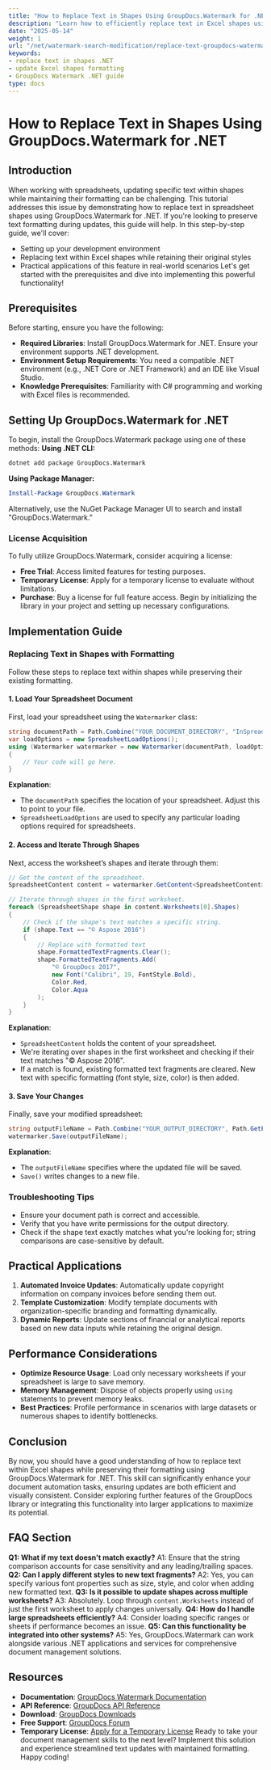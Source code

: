 ```yaml
---
title: "How to Replace Text in Shapes Using GroupDocs.Watermark for .NET&#58; A Step-by-Step Guide"
description: "Learn how to efficiently replace text in Excel shapes using GroupDocs.Watermark for .NET while preserving formatting. This guide covers setup, implementation, and practical applications."
date: "2025-05-14"
weight: 1
url: "/net/watermark-search-modification/replace-text-groupdocs-watermark-net/"
keywords:
- replace text in shapes .NET
- update Excel shapes formatting
- GroupDocs Watermark .NET guide
type: docs
---
```

# How to Replace Text in Shapes Using GroupDocs.Watermark for .NET
## Introduction
When working with spreadsheets, updating specific text within shapes while maintaining their formatting can be challenging. This tutorial addresses this issue by demonstrating how to replace text in spreadsheet shapes using GroupDocs.Watermark for .NET. If you're looking to preserve text formatting during updates, this guide will help.
In this step-by-step guide, we'll cover:
- Setting up your development environment
- Replacing text within Excel shapes while retaining their original styles
- Practical applications of this feature in real-world scenarios
Let's get started with the prerequisites and dive into implementing this powerful functionality!
## Prerequisites
Before starting, ensure you have the following:
- **Required Libraries**: Install GroupDocs.Watermark for .NET. Ensure your environment supports .NET development.
- **Environment Setup Requirements**: You need a compatible .NET environment (e.g., .NET Core or .NET Framework) and an IDE like Visual Studio.
- **Knowledge Prerequisites**: Familiarity with C# programming and working with Excel files is recommended.
## Setting Up GroupDocs.Watermark for .NET
To begin, install the GroupDocs.Watermark package using one of these methods:
**Using .NET CLI:**
```bash
dotnet add package GroupDocs.Watermark
```
**Using Package Manager:**
```powershell
Install-Package GroupDocs.Watermark
```
Alternatively, use the NuGet Package Manager UI to search and install "GroupDocs.Watermark."
### License Acquisition
To fully utilize GroupDocs.Watermark, consider acquiring a license:
- **Free Trial**: Access limited features for testing purposes.
- **Temporary License**: Apply for a temporary license to evaluate without limitations.
- **Purchase**: Buy a license for full feature access.
Begin by initializing the library in your project and setting up necessary configurations.
## Implementation Guide
### Replacing Text in Shapes with Formatting
Follow these steps to replace text within shapes while preserving their existing formatting.
#### 1. Load Your Spreadsheet Document
First, load your spreadsheet using the `Watermarker` class:
```csharp
string documentPath = Path.Combine("YOUR_DOCUMENT_DIRECTORY", "InSpreadsheetXlsx");
var loadOptions = new SpreadsheetLoadOptions();
using (Watermarker watermarker = new Watermarker(documentPath, loadOptions))
{
    // Your code will go here.
}
```
**Explanation**: 
- The `documentPath` specifies the location of your spreadsheet. Adjust this to point to your file.
- `SpreadsheetLoadOptions` are used to specify any particular loading options required for spreadsheets.
#### 2. Access and Iterate Through Shapes
Next, access the worksheet’s shapes and iterate through them:
```csharp
// Get the content of the spreadsheet.
SpreadsheetContent content = watermarker.GetContent<SpreadsheetContent>();

// Iterate through shapes in the first worksheet.
foreach (SpreadsheetShape shape in content.Worksheets[0].Shapes)
{
    // Check if the shape's text matches a specific string.
    if (shape.Text == "© Aspose 2016")
    {
        // Replace with formatted text
        shape.FormattedTextFragments.Clear();
        shape.FormattedTextFragments.Add(
            "© GroupDocs 2017",
            new Font("Calibri", 19, FontStyle.Bold),
            Color.Red,
            Color.Aqua
        );
    }
}
```
**Explanation**: 
- `SpreadsheetContent` holds the content of your spreadsheet.
- We're iterating over shapes in the first worksheet and checking if their text matches "© Aspose 2016".
- If a match is found, existing formatted text fragments are cleared. New text with specific formatting (font style, size, color) is then added.
#### 3. Save Your Changes
Finally, save your modified spreadsheet:
```csharp
string outputFileName = Path.Combine("YOUR_OUTPUT_DIRECTORY", Path.GetFileName(documentPath));
watermarker.Save(outputFileName);
```
**Explanation**: 
- The `outputFileName` specifies where the updated file will be saved.
- `Save()` writes changes to a new file.
### Troubleshooting Tips
- Ensure your document path is correct and accessible.
- Verify that you have write permissions for the output directory.
- Check if the shape text exactly matches what you're looking for; string comparisons are case-sensitive by default.
## Practical Applications
1. **Automated Invoice Updates**: Automatically update copyright information on company invoices before sending them out.
2. **Template Customization**: Modify template documents with organization-specific branding and formatting dynamically.
3. **Dynamic Reports**: Update sections of financial or analytical reports based on new data inputs while retaining the original design.
## Performance Considerations
- **Optimize Resource Usage**: Load only necessary worksheets if your spreadsheet is large to save memory.
- **Memory Management**: Dispose of objects properly using `using` statements to prevent memory leaks.
- **Best Practices**: Profile performance in scenarios with large datasets or numerous shapes to identify bottlenecks.
## Conclusion
By now, you should have a good understanding of how to replace text within Excel shapes while preserving their formatting using GroupDocs.Watermark for .NET. This skill can significantly enhance your document automation tasks, ensuring updates are both efficient and visually consistent.
Consider exploring further features of the GroupDocs library or integrating this functionality into larger applications to maximize its potential.
## FAQ Section
**Q1: What if my text doesn't match exactly?**
A1: Ensure that the string comparison accounts for case sensitivity and any leading/trailing spaces.
**Q2: Can I apply different styles to new text fragments?**
A2: Yes, you can specify various font properties such as size, style, and color when adding new formatted text.
**Q3: Is it possible to update shapes across multiple worksheets?**
A3: Absolutely. Loop through `content.Worksheets` instead of just the first worksheet to apply changes universally.
**Q4: How do I handle large spreadsheets efficiently?**
A4: Consider loading specific ranges or sheets if performance becomes an issue.
**Q5: Can this functionality be integrated into other systems?**
A5: Yes, GroupDocs.Watermark can work alongside various .NET applications and services for comprehensive document management solutions.
## Resources
- **Documentation**: [GroupDocs Watermark Documentation](https://docs.groupdocs.com/watermark/net/)
- **API Reference**: [GroupDocs API Reference](https://reference.groupdocs.com/watermark/net)
- **Download**: [GroupDocs Downloads](https://releases.groupdocs.com/watermark/net/)
- **Free Support**: [GroupDocs Forum](https://forum.groupdocs.com/c/watermark/10)
- **Temporary License**: [Apply for a Temporary License](https://purchase.groupdocs.com/temporary-license/)
Ready to take your document management skills to the next level? Implement this solution and experience streamlined text updates with maintained formatting. Happy coding!
